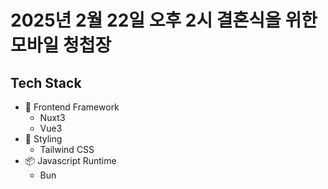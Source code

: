 # 2025년 2월 22일 오후 2시 결혼식을 위한 모바일 청첩장 

## Tech Stack
- 🎯 Frontend Framework
  - Nuxt3
  - Vue3
- 💅 Styling
  - Tailwind CSS
- 📦 Javascript Runtime
  - Bun
